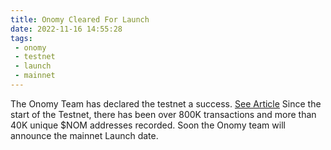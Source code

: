 ```yaml
---
title: Onomy Cleared For Launch
date: 2022-11-16 14:55:28
tags:
 - onomy
 - testnet
 - launch
 - mainnet
---
```

The Onomy Team has declared the testnet a success. [See Article](https://medium.com/onomy-protocol/testnet-a-roaring-success-onomy-cleared-for-launch-6f903ecebfbe)
Since the start of the Testnet, there has been over 800K transactions and more than 40K unique $NOM addresses recorded. Soon the Onomy team will announce the mainnet Launch date.